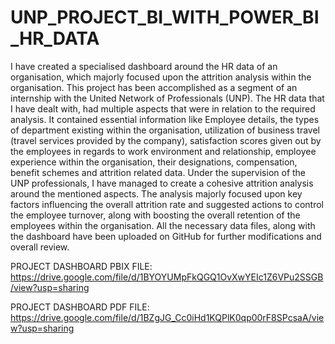 # UNP_PROJECT_BI_WITH_POWER_BI_HR_DATA

I have created a specialised dashboard around the HR data of an organisation, which majorly focused upon the attrition analysis within the organisation. This project has been accomplished as a segment of an internship with the United Network of Professionals (UNP). The HR data that I have dealt with, had multiple aspects that were in relation to the required analysis. It contained essential information like Employee details, the types of department existing within the organisation, utilization of business travel (travel services provided by the company), satisfaction scores given out by the employees in regards to work environment and relationship, employee experience within the organisation, their designations, compensation, benefit schemes and attrition related data. Under the supervision of the UNP professionals, I have managed to create a cohesive attrition analysis around the mentioned aspects. The analysis majorly focused upon key factors influencing the overall attrition rate and suggested actions to control the employee turnover, along with boosting the overall retention of the employees within the organisation. All the necessary data files, along with the dashboard have been uploaded on GitHub for further modifications and overall review.

PROJECT DASHBOARD PBIX FILE:
https://drive.google.com/file/d/1BYOYUMpFkQGQ1OvXwYEIc1Z6VPu2SSGB/view?usp=sharing

PROJECT DASHBOARD PDF FILE:
https://drive.google.com/file/d/1BZgJG_Cc0iHd1KQPlK0qp00rF8SPcsaA/view?usp=sharing
